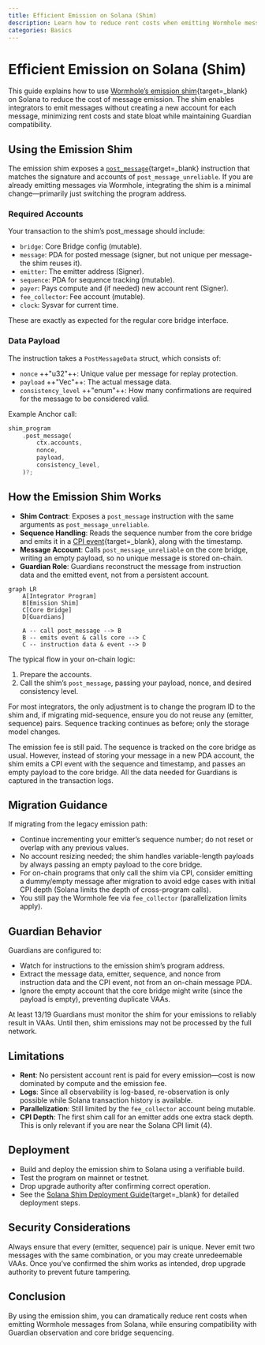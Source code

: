 ```yaml
---
title: Efficient Emission on Solana (Shim)
description: Learn how to reduce rent costs when emitting Wormhole messages on Solana by using the emission shim instead of post_message.
categories: Basics
---
```


# Efficient Emission on Solana (Shim)

This guide explains how to use [Wormhole’s emission shim](/docs/products/messaging/concepts/solana-shim/){target=\_blank} on Solana to reduce the cost of message emission. The shim enables integrators to emit messages without creating a new account for each message, minimizing rent costs and state bloat while maintaining Guardian compatibility.

## Using the Emission Shim

The emission shim exposes a [`post_message`](https://github.com/wormhole-foundation/wormhole/blob/main/solana/bridge/program/src/api/post_message.rs){target=\_blank} instruction that matches the signature and accounts of `post_message_unreliable`. If you are already emitting messages via Wormhole, integrating the shim is a minimal change—primarily just switching the program address.

### Required Accounts

Your transaction to the shim’s post_message should include:

- `bridge`: Core Bridge config (mutable).
- `message`: PDA for posted message (signer, but not unique per message-the shim reuses it).
- `emitter`: The emitter address (Signer).
- `sequence`: PDA for sequence tracking (mutable).
- `payer`: Pays compute and (if needed) new account rent (Signer).
- `fee_collector`: Fee account (mutable).
- `clock`: Sysvar for current time.

These are exactly as expected for the regular core bridge interface.

### Data Payload

The instruction takes a `PostMessageData` struct, which consists of:

- `nonce` ++"u32"++: Unique value per message for replay protection.
- `payload` ++"Vec<u8>"++: The actual message data.
- `consistency_level` ++"enum"++: How many confirmations are required for the message to be considered valid.

Example Anchor call:

```rust
shim_program
    .post_message(
        ctx.accounts,
        nonce,
        payload,
        consistency_level,
    )?;
```

## How the Emission Shim Works

- **Shim Contract**: Exposes a `post_message` instruction with the same arguments as `post_message_unreliable`.
- **Sequence Handling**: Reads the sequence number from the core bridge and emits it in a [CPI event](https://www.anchor-lang.com/docs/basics/cpi){target=\_blank}, along with the timestamp.
- **Message Account**: Calls `post_message_unreliable` on the core bridge, writing an empty payload, so no unique message is stored on-chain.
- **Guardian Role**: Guardians reconstruct the message from instruction data and the emitted event, not from a persistent account.

```mermaid
graph LR
    A[Integrator Program]
    B[Emission Shim]
    C[Core Bridge]
    D[Guardians]

    A -- call post_message --> B
    B -- emits event & calls core --> C
    C -- instruction data & event --> D
```

The typical flow in your on-chain logic:

1. Prepare the accounts.
2. Call the shim’s `post_message`, passing your payload, nonce, and desired consistency level.

For most integrators, the only adjustment is to change the program ID to the shim and, if migrating mid-sequence, ensure you do not reuse any (emitter, sequence) pairs. Sequence tracking continues as before; only the storage model changes.

The emission fee is still paid. The sequence is tracked on the core bridge as usual. However, instead of storing your message in a new PDA account, the shim emits a CPI event with the sequence and timestamp, and passes an empty payload to the core bridge. All the data needed for Guardians is captured in the transaction logs.

## Migration Guidance

If migrating from the legacy emission path:

- Continue incrementing your emitter’s sequence number; do not reset or overlap with any previous values.
- No account resizing needed; the shim handles variable-length payloads by always passing an empty payload to the core bridge.
- For on-chain programs that only call the shim via CPI, consider emitting a dummy/empty message after migration to avoid edge cases with initial CPI depth (Solana limits the depth of cross-program calls).
- You still pay the Wormhole fee via `fee_collector` (parallelization limits apply).

## Guardian Behavior

Guardians are configured to:

- Watch for instructions to the emission shim’s program address.
- Extract the message data, emitter, sequence, and nonce from instruction data and the CPI event, not from an on-chain message PDA.
- Ignore the empty account that the core bridge might write (since the payload is empty), preventing duplicate VAAs.

At least 13/19 Guardians must monitor the shim for your emissions to reliably result in VAAs. Until then, shim emissions may not be processed by the full network.

## Limitations 

- **Rent**: No persistent account rent is paid for every emission—cost is now dominated by compute and the emission fee.
- **Logs**: Since all observability is log-based, re-observation is only possible while Solana transaction history is available.
- **Parallelization**: Still limited by the `fee_collector` account being mutable.
- **CPI Depth**: The first shim call for an emitter adds one extra stack depth. This is only relevant if you are near the Solana CPI limit (4).

## Deployment

- Build and deploy the emission shim to Solana using a verifiable build.
- Test the program on mainnet or testnet.
- Drop upgrade authority after confirming correct operation.
- See the [Solana Shim Deployment Guide](/docs/products/messaging/guides/solana-shims/shim-deployment/){target=\_blank} for detailed deployment steps.

## Security Considerations

Always ensure that every (emitter, sequence) pair is unique. Never emit two messages with the same combination, or you may create unredeemable VAAs. Once you’ve confirmed the shim works as intended, drop upgrade authority to prevent future tampering.

## Conclusion

By using the emission shim, you can dramatically reduce rent costs when emitting Wormhole messages from Solana, while ensuring compatibility with Guardian observation and core bridge sequencing.

